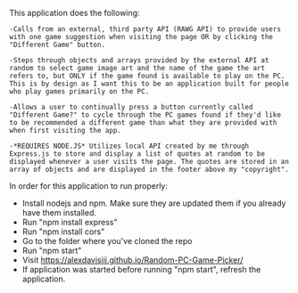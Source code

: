 This application does the following: 

    -Calls from an external, third party API (RAWG API) to provide users with one game suggestion when visiting the page OR by clicking the "Different Game" button. 
    
    -Steps through objects and arrays provided by the external API at random to select game image art and the name of the game the art refers to, but ONLY if the game found is available to play on the PC. This is by design as I want this to be an application built for people who play games primarily on the PC.

    -Allows a user to continually press a button currently called "Different Game?" to cycle through the PC games found if they'd like to be recommended a different game than what they are provided with when first visiting the app.

    -*REQUIRES NODE.JS* Utilizes local API created by me through Express.js to store and display a list of quotes at random to be displayed whenever a user visits the page. The quotes are stored in an array of objects and are displayed in the footer above my "copyright".


In order for this application to run properly:


- Install nodejs and npm. Make sure they are updated them if you already have them installed.
- Run "npm install express"
- Run "npm install cors"
- Go to the folder where you've cloned the repo
- Run "npm start"
- Visit https://alexdavisiii.github.io/Random-PC-Game-Picker/
- If application was started before running "npm start", refresh the application.

